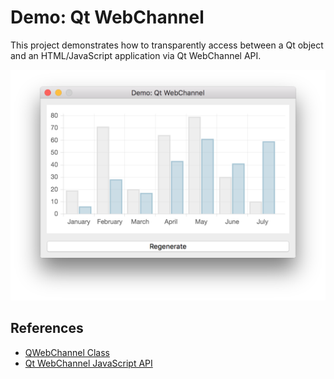 # Demo: Qt WebChannel

This project demonstrates how to transparently access between a Qt object and an HTML/JavaScript application via Qt WebChannel API.

![Screenshot](art/screenshot.png)

## References

* [QWebChannel Class](http://doc.qt.io/qt-5/qwebchannel.html)
* [Qt WebChannel JavaScript API](http://doc.qt.io/qt-5/qtwebchannel-javascript.html)
